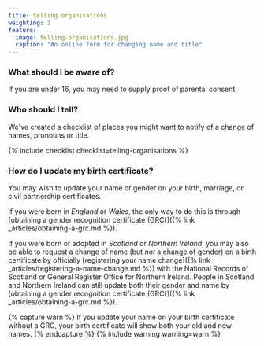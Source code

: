 ```yaml
---
title: telling organisations
weighting: 3
feature:
  image: telling-organisations.jpg
  caption: "An online form for changing name and title"
---
```


### What should I be aware of?

If you are under 16, you may need to supply proof of parental consent.

### Who should I tell?

We've created a checklist of places you might want to notify of a change of names, pronouns or title.

{% include checklist checklist=telling-organisations %}

### How do I update my birth certificate?

You may wish to update your name or gender on your birth, marriage, or civil partnership certificates. 

If you were born in *England* or *Wales*, the only way to do this is through [obtaining a gender recognition certificate (GRC)]({% link _articles/obtaining-a-grc.md %}).

If you were born or adopted in *Scotland* or *Northern Ireland*, you may also be able to request a change of name (but *not* a change of gender) on a birth certificate by officially [registering your name change]({% link _articles/registering-a-name-change.md %}) with the National Records of Scotland or General Register Office for Northern Ireland. People in Scotland and Northern Ireland can still update both their gender and name by [obtaining a gender recognition certificate (GRC)]({% link _articles/obtaining-a-grc.md %}).

{% capture warn %}
If you update your name on your birth certificate without a GRC, your birth certificate will show both your old and new names.
{% endcapture %}
{% include warning warning=warn %}
